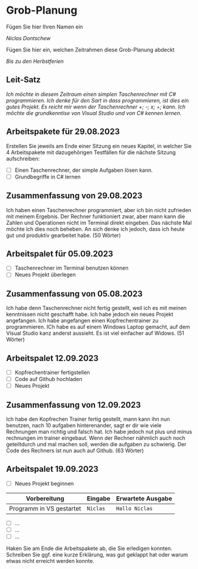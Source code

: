 # Grob-Planung

Fügen Sie hier Ihren Namen ein

*Niclas Dontschew*

Fügen Sie hier ein, welchen Zeitrahmen diese Grob-Planung abdeckt

*Bis zu den Herbstferien*

## Leit-Satz

*Ich möchte in diesem Zeitraum einen simplen Taschenrechner mit C# programmieren. Ich denke für den Sart in dass programmieren, ist dies ein gutes Projekt. Es reicht mir wenn der Taschenrechner +; -; x; ÷; kann. Ich möchte die grundkenntise von Visual Studio und von C# kennen lernen.*  

## Arbeitspakete für 29.08.2023

Erstellen Sie jeweils am Ende einer Sitzung ein neues Kapitel, in welcher Sie 4 Arbeitspakete mit dazugehörigen Testfällen für die nächste Sitzung aufschreiben:

- [ ] Einen Taschenrechner, der simple Aufgaben lösen kann.
- [ ] Grundbegriffe in C# lernen

## Zusammenfassung von 29.08.2023
Ich haben einen Taschenrechner programmiert, aber ich bin nicht zufrieden mit meinem Ergebnis. Der Rechner funktioniert zwar, aber mann kann die Zahlen und Operationen nicht im Terminal direkt eingeben. Das nächste Mal möchte ich dies noch beheben. An sich denke ich jedoch, dass ich heute gut und produktiv gearbeitet habe. (50 Wörter)

## Arbeitspalet für 05.09.2023
- [ ] Taschenrechner im Terminal benutzen können
- [ ] Neues Projekt überlegen

## Zusammenfassung von 05.08.2023
Ich habe denn Taschenrechner nicht fertig gestellt, weil ich es mit meinen kenntnissen nicht geschafft habe. Ich habe jedoch ein neues Projekt angefangen. Ich habe angefangen einen Kopfrechentrainer zu programmieren. ICh habe es auf einem Windows Laptop gemacht, auf dem Visual Studio kanz anderst aussieht. Es ist viel einfacher auf Widows. (51 Wörter)

## Arbeitspalet 12.09.2023
- [ ] Kopfrechentrainer fertigstellen
- [ ] Code auf Github hochladen
- [ ] Neues Projekt

## Zusammenfassung von 12.09.2023
Ich habe den Kopfrechen Trainer fertig gestellt, mann kann ihn nun benutzen, nach 10 aufgaben hinterenander, sagt er dir wie viele Rechnungen man richtig und falsch hat. Ich habe jedoch nut plus und minus rechnungen im trainer eingebaut. Wenn der Rechner nähmlich auch noch geteiltdurch und mal machen soll, werden die aufgaben zu schwierig. 
Der Code des Rechners ist nun auch auf Github. (63 Wörter)

## Arbeitspalet 19.09.2023
- [ ] Neues Projekt beginnen 



| Vorbereitung             | Eingabe | Erwartete Ausgabe |
| ------------------------ | ------- | ----------------- |
| Programm in VS gestartet | `Niclas`  | `Hallo Niclas`      |

- [ ] ...
- [ ] ...
- [ ] ...

Haken Sie am Ende die Arbeitspakete ab, die Sie erledigen konnten. Schreiben Sie ggf. eine kurze Erklärung, was gut geklappt hat oder warum etwas nicht erreicht werden konnte.
